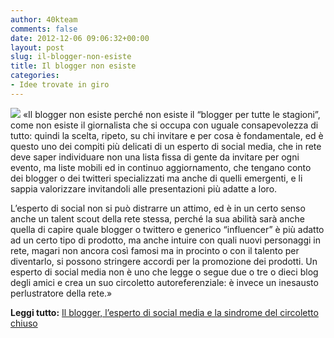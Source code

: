 ```yaml
---
author: 40kteam
comments: false
date: 2012-12-06 09:06:32+00:00
layout: post
slug: il-blogger-non-esiste
title: Il blogger non esiste
categories:
- Idee trovate in giro
---
```


![](http://40k.it/wp-content/uploads/2012/12/blogger.jpeg) «Il blogger non esiste perché non esiste il “blogger per tutte le stagioni”, come non esiste il giornalista che si occupa con uguale consapevolezza di tutto: quindi la scelta, ripeto, su chi invitare e per cosa è fondamentale, ed è questo uno dei compiti più delicati di un esperto di social media, che in rete deve saper individuare non una lista fissa di gente da invitare per ogni evento, ma liste mobili ed in continuo aggiornamento, che tengano conto dei blogger o dei twitteri specializzati ma anche di quelli emergenti, e li sappia valorizzare invitandoli alle presentazioni più adatte a loro. 

L’esperto di social non si può distrarre un attimo, ed è in un certo senso anche un talent scout della rete stessa, perché la sua abilità sarà anche quella di capire quale blogger o twittero e generico “influencer” è più adatto ad un certo tipo di prodotto, ma anche intuire con quali nuovi personaggi in rete, magari non ancora così famosi ma in procinto o con il talento per diventarlo, si possono stringere accordi per la promozione dei prodotti. Un esperto di social media non è uno che legge o segue due o tre o dieci blog degli amici e crea un suo circoletto autoreferenziale: è invece un inesausto perlustratore della rete.»

**Leggi tutto:** [Il blogger, l’esperto di social media e la sindrome del circoletto chiuso](http://www.techeconomy.it/2012/12/05/il-blogger-lesperto-di-social-media-e-la-sindrome-del-circoletto-chiuso/)
